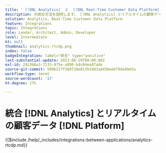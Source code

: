 ```yaml
---
title: ' [!DNL Analytics]  と  [!DNL Real-Time Customer Data Platform] の統合'
description: の統合方法を説明します。 [!DNL Analytics] とリアルタイムの顧客データ [!DNL Platform].
solution: Analytics, Real-Time Customer Data Platform
feature: Integrations
topic: Integrations
role: Leader, Architect, Admin, Developer
level: Intermediate
kt: null
thumbnail: analytics-rtcdp.png
index: false
badgeIntegration: label="統合" type="positive"
last-substantial-update: 2023-06-29T00:00:00Z
exl-id: 2923b6a3-7133-475e-a896-b4c64ea47ade
source-git-commit: 509b227f360718e81fb19d3a4d30aebf9de49e5a
workflow-type: tm+mt
source-wordcount: '17'
ht-degree: 17%

---
```


# 統合 [!DNL Analytics] とリアルタイムの顧客データ [!DNL Platform]

{{$include /help/_includes/integrations-between-applications/analytics-rtcdp.md}}
